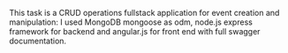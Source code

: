 This task is a CRUD operations fullstack application for event creation and manipulation: I used MongoDB mongoose as odm, node.js express framework for backend and angular.js for front end with full swagger documentation.
